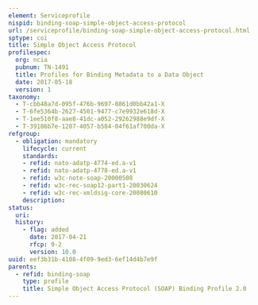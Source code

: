 ```yaml
---
element: Serviceprofile
nispid: binding-soap-simple-object-access-protocol
url: /serviceprofile/binding-soap-simple-object-access-protocol.html
sptype: coi
title: Simple Object Access Protocol
profilespec:
  org: ncia
  pubnum: TN-1491
  title: Profiles for Binding Metadata to a Data Object
  date: 2017-05-18
  version: 1
taxonomy:
  - T-cbb48a7d-095f-476b-9697-8861d0bb42a1-X
  - T-6fe5364b-2627-4501-9477-c7e9932e618d-X
  - T-1ee510f8-aae8-41dc-a052-29262988e9df-X
  - T-39186b7e-1207-4057-b584-04f61af700da-X
refgroup:
  - obligation: mandatory
    lifecycle: current
    standards: 
    - refid: nato-adatp-4774-ed.a-v1
    - refid: nato-adatp-4778-ed.a-v1
    - refid: w3c-note-soap-20000508
    - refid: w3c-rec-soap12-part1-20030624
    - refid: w3c-rec-xmldsig-core-20080610
    description: 
status:
  uri: 
  history: 
    - flag: added
      date: 2017-04-21
      rfcp: 9-2
      version: 10.0
uuid: eef3b31b-4108-4f09-9ed3-6ef14d4b7e9f
parents:
  - refid: binding-soap
    type: profile
    title: Simple Object Access Protocol (SOAP) Binding Profile 2.0
---
```

